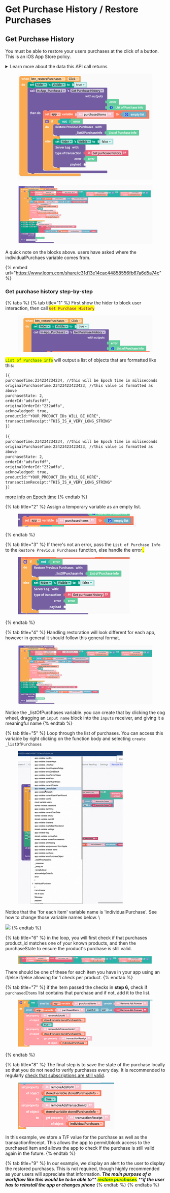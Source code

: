 # Get Purchase History / Restore Purchases

## Get Purchase History

You must be able to restore your users purchases at the click of a button. This is an iOS App Store policy.

<details>

<summary>Learn more about the data this API call returns</summary>

The following is the format of data returned by this block

```javascript
//iOS
[{
purchaseTime:234234234234,
originalPurchaseTime:23423423423423,
purchaseState: 2,
orderId:"adsfasfdf",
originalOrderId:"232adfa",
acknowledged: true,
productId:"rasdf",
transactionReceipt:"LONG STRING"
}]






//Android
[{
"packageName":"edu.fit.jgibb",
"productID":"new_sub",
"acknowledged":true,
"purchaseToken":"LONG STRING",
"purchaseState":1,
"orderId":"GPA.3388-2344-2345-65433",
"purchaseTIme":23423423423423424
}]
```

Notes about purchaseState:

0 = PURCHASING - The transaction is being processed.&#x20;

1 =  PURCHASED - The App Store successfully processed payment.&#x20;

2 = FAILED - The transaction failed.

3 = RESTORED - iOS OnlyThis transaction restores content previously purchased by the user. Read the originalTransaction properties to obtain information about the original purchase. InAppPurchaseState.RESTORED ＝ 3

4 = DEFERRED - iOS OnlyThe transaction has been received, but its final status is pending external action such as the Ask to Buy feature where a child initiates a new purchase and has to wait for the family organizer's approval. Update your UI to show the deferred state, and wait for another callback that indicates the final status.&#x20;

</details>

<figure><img src="../.gitbook/assets/a.png" alt=""><figcaption></figcaption></figure>

<figure><img src="../.gitbook/assets/b.png" alt=""><figcaption></figcaption></figure>

A quick note on the blocks above. users have asked where the individualPurchaes variable comes from.&#x20;

{% embed url="https://www.loom.com/share/c31d13e14cac44858556fb67a6d5a74c" %}

### Get purchase history step-by-step

{% tabs %}
{% tab title="1" %}
First show the hider to block user interaction, then call <mark style="color:purple;">`Get Purchase History`</mark>&#x20;

<figure><img src="../.gitbook/assets/1 (2).png" alt=""><figcaption></figcaption></figure>

<mark style="color:green;">`List of Purchase info`</mark> will output a list of objects that are formatted like this:

```
[{
purchaseTime:234234234234, //this will be Epoch time in miliseconds
originalPurchaseTime:23423423423423, //this value is formatted as above
purchaseState: 2,
orderId:"adsfasfdf",
originalOrderId:"232adfa",
acknowledged: true,
productId:"YOUR_PRODUCT_IDs_WILL_BE_HERE", 
transactionReceipt:"THIS_IS_A_VERY_LONG_STRING"
}]

[{
purchaseTime:234234234234, //this will be Epoch time in miliseconds
originalPurchaseTime:23423423423423, //this value is formatted as above
purchaseState: 2,
orderId:"adsfasfdf",
originalOrderId:"232adfa",
acknowledged: true,
productId:"YOUR_PRODUCT_IDs_WILL_BE_HERE", 
transactionReceipt:"THIS_IS_A_VERY_LONG_STRING"
}]
```

[more info on Epoch time](https://www.epochconverter.com/)
{% endtab %}

{% tab title="2" %}
Assign a temporary variable as an empty list.

<figure><img src="../.gitbook/assets/2 (4).png" alt=""><figcaption></figcaption></figure>
{% endtab %}

{% tab title="3" %}
If there's not an error, pass the `List of Purchase Info` to the `Restore Previous Purchases` function, else handle the error<mark style="color:green;">`.`</mark>

<figure><img src="../.gitbook/assets/3 (1).png" alt=""><figcaption></figcaption></figure>
{% endtab %}

{% tab title="4" %}
Handling restoration will look different for each app, however in general it should follow this general format.

<figure><img src="../.gitbook/assets/4 (3).png" alt=""><figcaption></figcaption></figure>

Notice the \_listOfPurchases variable. you can create that by clicking the cog wheel, dragging an `input name`  block into the `inputs` receiver, and giving it a meaningful name
{% endtab %}

{% tab title="5" %}
Loop through the list of purchases.  You can access this variable by right clicking on the function body and selecting `create _listOfPurchases`&#x20;

<figure><img src="../.gitbook/assets/5.b.gif" alt=""><figcaption></figcaption></figure>

Notice that the 'for each item' variable name is 'individualPurchase'. See how to change those variable names below. \


![](https://media.giphy.com/media/kE1w8kzJ4YXwhoy4q1/giphy.gif)
{% endtab %}

{% tab title="6" %}
in the loop, you will first check if that purchases product\_id matches one of your known products, and then the purchaseState to ensure the product's purchase is still valid.&#x20;

<figure><img src="../.gitbook/assets/6 (1).png" alt=""><figcaption></figcaption></figure>

There should be one of these for each item you have in your app using an if/else if/else allowing for 1 check per product.&#x20;
{% endtab %}

{% tab title="7" %}
if the item passed the checks in **step 6,** check if `purchasedItems` list contains that purchase and if not, add it to the list.&#x20;

<figure><img src="../.gitbook/assets/7 (1).png" alt=""><figcaption></figcaption></figure>
{% endtab %}

{% tab title="8" %}
The final step is to save the state of the purchase locally so that you do not need to verify purchases every day. It is recommended to regularly [check that subscriptions are still valid](get-purchase-history-restore-purchases.md#verify-ios-transaction-and-purchase-status).&#x20;

<figure><img src="../.gitbook/assets/8.png" alt=""><figcaption></figcaption></figure>

In this example, we store a T/F value for the purchase as well as the transactionReceipt. This allows the app to permit/block access to the purchased item and allows the app to check if the purchase is still valid again in the future.&#x20;
{% endtab %}

{% tab title="9" %}
In our example, we display an alert to the user to display the  restored purchases. This is not required, though highly recommended as your users will appreciate that information. _**The main purpose of a workflow like this would be to be able to**** **<mark style="color:green;">**restore purchases**</mark>** ****if the user has to reinstall the app or changes phone**_
{% endtab %}
{% endtabs %}



##
